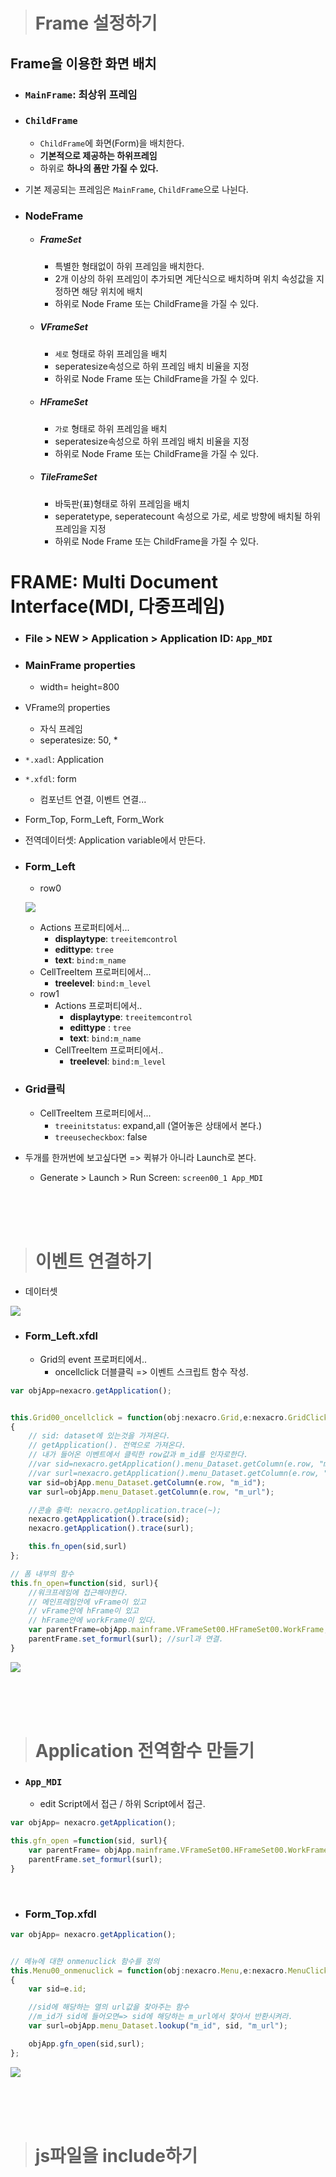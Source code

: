 > # Frame 설정하기

## Frame을 이용한 화면 배치

- ### `MainFrame`: 최상위 프레임
- ### `ChildFrame`
  - `ChildFrame`에 화면(Form)을 배치한다.
  - **기본적으로 제공하는 하위프레임**
  - 하위로 **하나의 폼만 가질 수 있다.**

- 기본 제공되는 프레임은 `MainFrame`, `ChildFrame`으로 나뉜다.

- ### NodeFrame
  - ##### FrameSet
    - 특별한 형태없이 하위 프레임을 배치한다.
    - 2개 이상의 하위 프레임이 추가되면 계단식으로 배치하며 위치 속성값을 지정하면 해당 위치에 배치
    - 하위로 Node Frame 또는 ChildFrame을 가질 수 있다.

  - ##### VFrameSet
    - `세로` 형태로 하위 프레임을 배치
    - seperatesize속성으로 하위 프레임 배치 비율을 지정
    - 하위로 Node Frame 또는 ChildFrame을 가질 수 있다.

  - ##### HFrameSet
    - `가로` 형태로 하위 프레임을 배치
    - seperatesize속성으로 하위 프레임 배치 비율을 지정
    - 하위로 Node Frame 또는 ChildFrame을 가질 수 있다.

  - ##### TileFrameSet
    - 바둑판(표)형태로 하위 프레임을 배치
    - seperatetype, seperatecount 속성으로 가로, 세로 방향에 배치될 하위 프레임을 지정
    - 하위로 Node Frame 또는 ChildFrame을 가질 수 있다.


# FRAME: Multi Document Interface(MDI, 다중프레임)


- ### File > NEW > Application > Application ID: `App_MDI`

- ### MainFrame properties
  - width= height=800
- VFrame의 properties
  - 자식 프레임
  - seperatesize: 50, *

- `*.xadl`: Application
- `*.xfdl`: form
  - 컴포넌트 연결, 이벤트 연결...

- Form_Top, Form_Left, Form_Work
- 전역데이터셋: Application variable에서 만든다.

- ### Form_Left
  - row0

  ![](./form_left.PNG)
    - Actions 프로퍼티에서...
      - **displaytype**: `treeitemcontrol`
      - **edittype**: `tree`
      - **text**: `bind:m_name`
    - CellTreeItem 프로퍼티에서...
      - **treelevel**: `bind:m_level`
  - row1
    - Actions 프로퍼티에서..
      - **displaytype**: `treeitemcontrol`
      - **edittype** : `tree`
      - **text**: `bind:m_name`
    - CellTreeItem 프로퍼티에서..
      - **treelevel**: `bind:m_level`

- ### Grid클릭
  - CellTreeItem 프로퍼티에서...
    - `treeinitstatus`: expand,all (열어놓은 상태에서 본다.)
    - `treeusecheckbox`: false
- 두개를 한꺼번에 보고싶다면 => 퀵뷰가 아니라 Launch로 본다.
  - Generate > Launch > Run Screen: `screen00_1 App_MDI`


<BR><BR><BR>

> # 이벤트 연결하기

- 데이터셋

![](./menu_dataset.PNG)


- ### Form_Left.xfdl
  - Grid의 event 프로퍼티에서..
    - oncellclick 더블클릭 => 이벤트 스크립트 함수 작성.

```js
var objApp=nexacro.getApplication();


this.Grid00_oncellclick = function(obj:nexacro.Grid,e:nexacro.GridClickEventInfo)
{
	// sid: dataset에 있는것을 가져온다.
	// getApplication(). 전역으로 가져온다.
	// 내가 들어온 이벤트에서 클릭한 row값과 m_id를 인자로한다.
	//var sid=nexacro.getApplication().menu_Dataset.getColumn(e.row, "m_id");
	//var surl=nexacro.getApplication().menu_Dataset.getColumn(e.row, "m_url");
	var sid=objApp.menu_Dataset.getColumn(e.row, "m_id");
	var surl=objApp.menu_Dataset.getColumn(e.row, "m_url");

	//콘솔 출력: nexacro.getApplication.trace(~);
	nexacro.getApplication().trace(sid);
	nexacro.getApplication().trace(surl);

	this.fn_open(sid,surl)
};

// 폼 내부의 함수
this.fn_open=function(sid, surl){
	//워크프레임에 접근해야한다.
	// 메인프레임안에 vFrame이 있고
	// vFrame안에 hFrame이 있고
	// hFrame안에 workFrame이 있다.
	var parentFrame=objApp.mainframe.VFrameSet00.HFrameSet00.WorkFrame;
	parentFrame.set_formurl(surl); //surl과 연결.
}
```


![](./frame_result.gif)


<br><br><br>

> # Application 전역함수 만들기

- ### `App_MDI`
  - edit Script에서 접근 / 하위 Script에서 접근.

```js
var objApp= nexacro.getApplication();

this.gfn_open =function(sid, surl){
	var parentFrame= objApp.mainframe.VFrameSet00.HFrameSet00.WorkFrame;
	parentFrame.set_formurl(surl);
}
```

<br>

- ### Form_Top.xfdl

```js
var objApp= nexacro.getApplication();


// 메뉴에 대한 onmenuclick 함수를 정의
this.Menu00_onmenuclick = function(obj:nexacro.Menu,e:nexacro.MenuClickEventInfo)
{
	var sid=e.id;

	//sid에 해당하는 열의 url값을 찾아주는 함수
	//m_id가 sid에 들어오면=> sid에 해당하는 m_url에서 찾아서 반환시켜라.
	var surl=objApp.menu_Dataset.lookup("m_id", sid, "m_url");

	objApp.gfn_open(sid,surl);
};

```

![](./top_menu_result.gif)

<br><br><br>


> # js파일을 include하기
